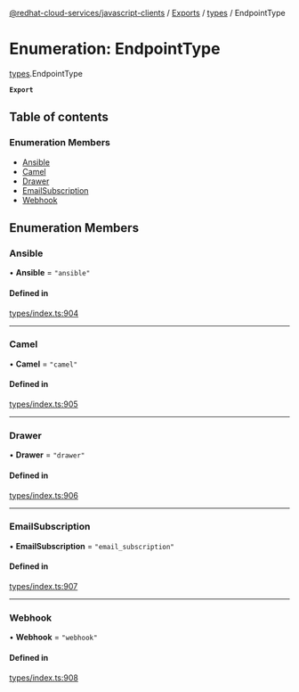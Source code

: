 [@redhat-cloud-services/javascript-clients](../README.md) / [Exports](../modules.md) / [types](../modules/types.md) / EndpointType

# Enumeration: EndpointType

[types](../modules/types.md).EndpointType

**`Export`**

## Table of contents

### Enumeration Members

- [Ansible](types.EndpointType.md#ansible)
- [Camel](types.EndpointType.md#camel)
- [Drawer](types.EndpointType.md#drawer)
- [EmailSubscription](types.EndpointType.md#emailsubscription)
- [Webhook](types.EndpointType.md#webhook)

## Enumeration Members

### Ansible

• **Ansible** = ``"ansible"``

#### Defined in

[types/index.ts:904](https://github.com/RedHatInsights/javascript-clients/blob/main/packages/integrations/types/index.ts#L904)

___

### Camel

• **Camel** = ``"camel"``

#### Defined in

[types/index.ts:905](https://github.com/RedHatInsights/javascript-clients/blob/main/packages/integrations/types/index.ts#L905)

___

### Drawer

• **Drawer** = ``"drawer"``

#### Defined in

[types/index.ts:906](https://github.com/RedHatInsights/javascript-clients/blob/main/packages/integrations/types/index.ts#L906)

___

### EmailSubscription

• **EmailSubscription** = ``"email_subscription"``

#### Defined in

[types/index.ts:907](https://github.com/RedHatInsights/javascript-clients/blob/main/packages/integrations/types/index.ts#L907)

___

### Webhook

• **Webhook** = ``"webhook"``

#### Defined in

[types/index.ts:908](https://github.com/RedHatInsights/javascript-clients/blob/main/packages/integrations/types/index.ts#L908)
